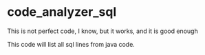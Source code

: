 # code_analyzer_sql
This is not perfect code, I know, but it works, and it is good enough

This code will list all sql lines from java code.
